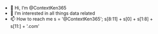 - 👋 Hi, I’m @ContextKen365
- 👀 I’m interested in all things data related
- 📫 How to reach me s = '@ContextKen365'; s[8:11] + s[0] + s[1:8] + s[11:] + '.com'

<!---
ContextKen365/ContextKen365 is a ✨ special ✨ repository because its `README.md` (this file) appears on your GitHub profile.
You can click the Preview link to take a look at your changes.
--->
